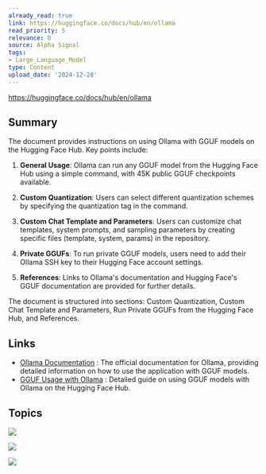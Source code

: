 ```yaml
---
already_read: true
link: https://huggingface.co/docs/hub/en/ollama
read_priority: 5
relevance: 0
source: Alpha Signal
tags:
- Large_Language_Model
type: Content
upload_date: '2024-12-28'
---
```


https://huggingface.co/docs/hub/en/ollama
## Summary

The document provides instructions on using Ollama with GGUF models on the Hugging Face Hub. Key points include:

1. **General Usage**: Ollama can run any GGUF model from the Hugging Face Hub using a simple command, with 45K public GGUF checkpoints available.

2. **Custom Quantization**: Users can select different quantization schemes by specifying the quantization tag in the command.

3. **Custom Chat Template and Parameters**: Users can customize chat templates, system prompts, and sampling parameters by creating specific files (template, system, params) in the repository.

4. **Private GGUFs**: To run private GGUF models, users need to add their Ollama SSH key to their Hugging Face account settings.

5. **References**: Links to Ollama's documentation and Hugging Face's GGUF documentation are provided for further details.

The document is structured into sections: Custom Quantization, Custom Chat Template and Parameters, Run Private GGUFs from the Hugging Face Hub, and References.
## Links

- [Ollama Documentation](https://github.com/ollama/ollama/blob/main/docs/README.md) : The official documentation for Ollama, providing detailed information on how to use the application with GGUF models.
- [GGUF Usage with Ollama](https://huggingface.co/docs/hub/en/gguf) : Detailed guide on using GGUF models with Ollama on the Hugging Face Hub.

## Topics

![](topics/Concept/GGUF)

![](topics/Platform/Hugging%20Face)

![](topics/Tool/Ollama)